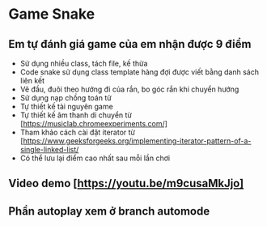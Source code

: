 # Game Snake
## Em tự đánh giá game của em nhận được 9 điểm


* Sử dụng nhiều class, tách file, kế thừa
* Code snake sử dụng class template hàng đợi được viết bằng danh sách liên kết
* Vẽ đầu, đuôi theo hướng đi của rắn, bo góc rắn khi chuyển hướng
* Sử dụng nạp chồng toán tử
* Tự thiết kế tài nguyên game
* Tự thiết kế âm thanh di chuyển từ [https://musiclab.chromeexperiments.com/]
* Tham khảo cách cài đặt iterator từ [https://www.geeksforgeeks.org/implementing-iterator-pattern-of-a-single-linked-list/
* Có thể lưu lại điểm cao nhất sau mỗi lần chơi

## Video demo [https://youtu.be/m9cusaMkJjo]
## Phần autoplay xem ở branch automode
